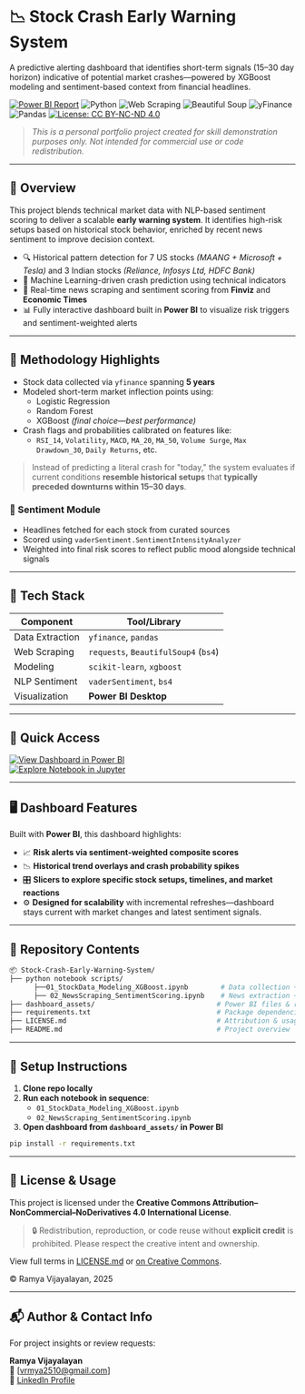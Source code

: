 # 📉 Stock Crash Early Warning System

A predictive alerting dashboard that identifies short-term signals (15–30 day horizon) indicative of potential market crashes—powered by XGBoost modeling and sentiment-based context from financial headlines.

[![Power BI Report](https://img.shields.io/badge/View-PowerBI-lightorange?logo=PowerBI)](https://powerbi.microsoft.com)
![Python](https://img.shields.io/badge/Language-Python-3776AB?logo=python&logoColor=white)
![Web Scraping](https://img.shields.io/badge/Technique-Web%20Scraping-blue)
![Beautiful Soup](https://img.shields.io/badge/Library-Beautiful%20Soup-green?logo=beautifulsoup&logoColor=white)
![yFinance](https://img.shields.io/badge/API-yFinance-lightorange)
![Pandas](https://img.shields.io/badge/Library-Pandas-yellow?logo=pandas&logoColor=white)
[![License: CC BY-NC-ND 4.0](https://img.shields.io/badge/License-CC_BY--NC--ND_4.0-lightgrey.svg)](https://creativecommons.org/licenses/by-nc-nd/4.0/)

> *This is a personal portfolio project created for skill demonstration purposes only. Not intended for commercial use or code redistribution.*

---

## 🚀 Overview

This project blends technical market data with NLP-based sentiment scoring to deliver a scalable **early warning system**. It identifies high-risk setups based on historical stock behavior, enriched by recent news sentiment to improve decision context.

- 🔍 Historical pattern detection for 7 US stocks *(MAANG + Microsoft + Tesla)* and 3 Indian stocks *(Reliance, Infosys Ltd, HDFC Bank)*
- 🧠 Machine Learning-driven crash prediction using technical indicators
- 📰 Real-time news scraping and sentiment scoring from **Finviz** and **Economic Times**
- 📊 Fully interactive dashboard built in **Power BI** to visualize risk triggers and sentiment-weighted alerts

---

## 🧠 Methodology Highlights

- Stock data collected via `yfinance` spanning **5 years**
- Modeled short-term market inflection points using:
  - Logistic Regression
  - Random Forest
  - XGBoost *(final choice—best performance)*
- Crash flags and probabilities calibrated on features like:
  - `RSI_14`, `Volatility`, `MACD`, `MA_20`, `MA_50`, `Volume Surge`, `Max Drawdown_30`, `Daily Returns`, etc.

> Instead of predicting a literal crash for "today," the system evaluates if current conditions **resemble historical setups** that **typically preceded downturns within 15–30 days**.

### 📰 Sentiment Module

- Headlines fetched for each stock from curated sources
- Scored using `vaderSentiment.SentimentIntensityAnalyzer`
- Weighted into final risk scores to reflect public mood alongside technical signals

---
## 📌 Tech Stack

| Component        | Tool/Library              |
|------------------|---------------------------|
| Data Extraction  | `yfinance`, `pandas`      |
| Web Scraping     | `requests`, `BeautifulSoup4` (`bs4`) |
| Modeling         | `scikit-learn`, `xgboost` |
| NLP Sentiment    | `vaderSentiment`, `bs4`   |
| Visualization    | **Power BI Desktop**      |
---

## 🚀 Quick Access

[![View Dashboard in Power BI](https://img.shields.io/badge/View-Dashboard-blue?logo=PowerBI)](https://powerbi.microsoft.com)  
[![Explore Notebook in Jupyter](https://img.shields.io/badge/Explore-Notebook-yellow?logo=Jupyter)](https://jupyter.org)  

---

## 🖥️ Dashboard Features

Built with **Power BI**, this dashboard highlights:

- 📈 **Risk alerts via sentiment-weighted composite scores**
- 📉 **Historical trend overlays and crash probability spikes**
- 🎛️ **Slicers to explore specific stock setups, timelines, and market reactions**
- ⚙️ **Designed for scalability** with incremental refreshes—dashboard stays current with market changes and latest sentiment signals.

---

## 📁 Repository Contents

```bash
📦 Stock-Crash-Early-Warning-System/
├── python notebook scripts/
      ├──01_StockData_Modeling_XGBoost.ipynb        # Data collection + predictive modeling
      ├── 02_NewsScraping_SentimentScoring.ipynb    # News extraction + sentiment computation
├── dashboard_assets/                              # Power BI files & reports
├── requirements.txt                               # Package dependencies
├── LICENSE.md                                     # Attribution & usage guidelines
├── README.md                                      # Project overview
```
---
## 🧪 Setup Instructions

1. **Clone repo locally**
2. **Run each notebook in sequence**:
   - `01_StockData_Modeling_XGBoost.ipynb`
   - `02_NewsScraping_SentimentScoring.ipynb`
3. **Open dashboard from `dashboard_assets/` in Power BI**

```bash
pip install -r requirements.txt
```
---
## 📜 License & Usage

This project is licensed under the **Creative Commons Attribution–NonCommercial–NoDerivatives 4.0 International License**.

> 🔒 Redistribution, reproduction, or code reuse without **explicit credit** is prohibited. Please respect the creative intent and ownership.

View full terms in [LICENSE.md](./LICENSE.md) or [on Creative Commons](https://creativecommons.org/licenses/by-nc-nd/4.0/).

© Ramya Vijayalayan, 2025

---
## 📬 Author & Contact Info

For project insights or review requests:

**Ramya Vijayalayan**  
📧 [vrmya2510@gmail.com]  
🔗 [LinkedIn Profile](https://linkedin.com/in/ramya-vijayalayan-9a51b2289)

